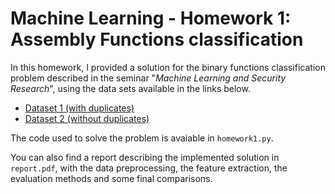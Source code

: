 # Machine Learning - Homework 1: Assembly Functions classification

In this homework, I provided a solution for the binary functions classification
problem described in the seminar "_Machine Learning and Security Research_",
using the data sets available in the links below.

- [Dataset 1 (with duplicates)](https://drive.google.com/file/d/1vKT9OzJwM6gKACyElzECW49X5nFeVxad)
- [Dataset 2 (without duplicates)](https://drive.google.com/file/d/1olYSZIqHbKQQh__l222cwDj33n3h-zAk)

The code used to solve the problem is avaiable in `homework1.py`.

You can also find a report describing the implemented solution in `report.pdf`,
with the data preprocessing, the feature extraction, the evaluation methods and some final comparisons.